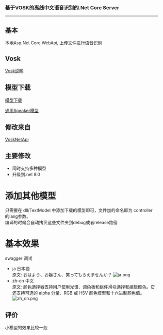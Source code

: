 ### 基于VOSK的离线中文语音识别的.Net Core Server
---

## 基本
本地Asp.Net Core WebApi, 上传文件进行语音识别

## Vosk
[Vosk说明](https://alphacephei.com/vosk/index.zh)

## 模型下载

[模型下载](https://alphacephei.com/vosk/models)

[通用Speaker模型](https://alphacephei.com/vosk/models/vosk-model-spk-0.4.zip)

## 修改来自
[VoskNetApi](https://github.com/surprise3465/VoskNetApi)

## 主要修改
- 同时支持多种模型  
- 升级到.net 8.0

# 添加其他模型
只需要在 dll/TextModel 中添加下载的模型即可，文件加的命名即为 controller 的lang参数。  
编译的时候会自动拷贝这些文件夹到debug或者release路径
# 基本效果  
swagger 调试  
- ja 日本語  
原文:
  おはよう、お嬢さん、笑ってもらえませんか？
![ja.png](ja.png)
- zh-cn 中文  
原文:
  颜色选择器支持用户使用光谱、调色板和组件滑块选择和编辑颜色。它还支持可选的 alpha 分量、RGB 或 HSV 颜色模型和十六进制颜色值。
![zh_cn.png](zh_cn.png)
## 评价 
小模型的效果比较一般
